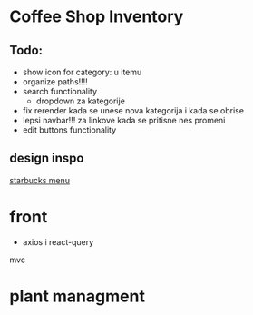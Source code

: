 # Coffee Shop Inventory

## Todo:

- show icon for category: u itemu
- organize paths!!!!
- search functionality
  - dropdown za kategorije
- fix rerender kada se unese nova kategorija i kada se obrise
- lepsi navbar!!! za linkove kada se pritisne nes promeni
- edit buttons functionality

## design inspo

[starbucks menu](https://www.starbucks.com/menu)

# front

- axios i react-query

mvc

# plant managment